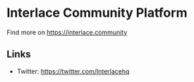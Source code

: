 # Interlace Community Platform

Find more on https://interlace.community

## Links

- Twitter: https://twitter.com/Interlacehq
